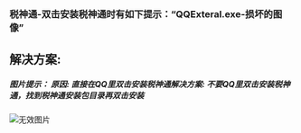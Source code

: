 ### 税神通-双击安装税神通时有如下提示：“QQExteral.exe-损坏的图像”



## 解决方案:

##### 图片提示：&nbsp;原因: 直接在QQ里双击安装税神通解决方案: 不要QQ里双击安装税神通，找到税神通安装包目录再双击安装

![无效图片](https://cdn.jsdelivr.net/gh/IAskWind/lazy66-site/images/question/1_20181015161159.png)